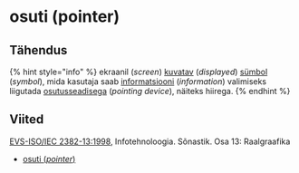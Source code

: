 # osuti \(pointer\)

## Tähendus

{% hint style="info" %}
ekraanil \(_screen_\) [kuvatav](kuva-display.md) \(_displayed_\) [sümbol](suembol-symbol.md) \(_symbol_\), mida kasutaja saab [informatsiooni](informatsioon-information.md) \(_information_\) valimiseks liigutada [osutusseadisega](osutusseadis-pointing-device.md) \(_pointing device_\), näiteks hiirega.
{% endhint %}

## Viited

[EVS-ISO/IEC 2382-13:1998](https://www.evs.ee/et/evs-iso-iec-2382-13-1998), Infotehnoloogia. Sõnastik. Osa 13: Raalgraafika

* [osuti \(_pointer_\)](http://www.eki.ee/dict/its/index.cgi?Q=D2B859C9-6C03-1014-88DC-FC5F0DBED45A&F=GUID&C01=1&C02=0&C10=1)

